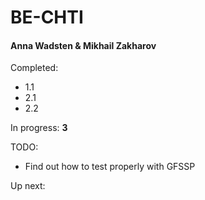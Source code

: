 # BE-CHTI

#### Anna Wadsten & Mikhail Zakharov

Completed:

- 1.1
- 2.1
- 2.2

In progress: **3**

TODO:

* Find out how to test properly with GFSSP

Up next:

